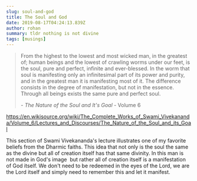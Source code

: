 ```yaml
---
slug: soul-and-god
title: The Soul and God
date: 2019-08-17T04:24:13.839Z
author: rohan
summary: tldr nothing is not divine
tags: [musings]
---
```



> From the highest to the lowest and most wicked man, in the greatest of; human beings and the lowest of crawling worms under our feet, is the soul, pure and perfect, infinite and ever-blessed. In the worm that soul is manifesting only an infinitesimal part of its power and purity, and in the greatest man it is manifesting most of it. The difference consists in the degree of manifestation, but not in the essence. Through all beings exists the same pure and perfect soul.
>
> \- *The Nature of the Soul and It's Goal* - Volume 6

https://en.wikisource.org/wiki/The_Complete_Works_of_Swami_Vivekananda/Volume_6/Lectures_and_Discourses/The_Nature_of_the_Soul_and_its_Goal

This section of Swami Vivekananda's lecture illustrates one of my favorite beliefs from the Dharmic faiths. This idea that not only is the soul the same as the divine but all of creation itself has that same divinity. In this man is not made in God's image  but rather all of creation itself is a manifestation of God itself. We don't need to be redeemed in the eyes of the Lord, we are the Lord itself and simply need to remember this and let it manifest.